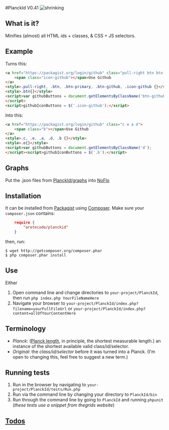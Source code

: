 #PlanckId V0.41
![shrinking](http://jonlieffmd.com/wp-content/uploads/2012/01/512px-Scale_one_to_thousand_volume.svg_3.png)

## What is it?
Minifies (almost) all HTML ids + classes, & CSS + JS selectors.

## Example
Turns this:
```html
<a href="https://packagist.org/login/github" class="pull-right btn btn-primary btn-github">
    <span class="icon-github"></span>Use Github
</a>
<style>.pull-right, .btn, .btn-primary, .btn-github, .icon-github {}</style>
<style>.btn{}</style>
<script>var githubButtons = document.getElementsByClassName('btn-github');
</script>
<script>githubIconButtons = $('.icon-github');</script>
```
Into this: 
```html
<a href="https://packagist.org/login/github" class="c e a d">
    <span class="b"></span>Use Github
</a> 
<style>.c, .e, .a, .d, .b {}</style>
<style>.e{}</style> 
<script>var githubButtons = document.getElementsByClassName('d');
</script><script>githubIconButtons = $('.b');</script>
```

## Graphs
Put the .json files from [PlanckId/graphs](http://github.com/aretecode/PlanckId/graphs/) into [NoFlo](http://noflojs.org)

## Installation
It can be installed from [Packagist](https://packagist.org/PlanckId) using [Composer](https://getcomposer.org/). Make sure your `composer.json` contains:
```json
    require {
        "aretecode/planckid"
    }
```

then, run: 
```
$ wget http://getcomposer.org/composer.phar
$ php composer.phar install
```

## Use
Either
1) Open command line and change directories to `your-project/PlanckId`, then run `php index.php YourFileNameHere`
2) Navigate your browser to `your-project/PlanckId/index.php?filename=yourFullFileUrl` or `your-project/PlanckId/index.php?content=allOfYourContentHere`

## Terminology
* _Planck_: ([Planck length](https://en.wikipedia.org/wiki/Planck_length), in principle, the shortest measurable length.) an instance of the shortest available valid class/id/selector. 
* _Original_: the _class/id/selector_ before it was turned into a Planck. (I'm open to changing this, feel free to suggest a new term.)

## Running tests
1) Run in the browser by navigating to `your-project/PlanckId/tests/Run.php`
2) Run via the command line by changing your directory to  `PlanckId/bin`
3) Run through the command line by going to `PlanckId` and running `phpunit`
(_these tests use a snippet from thegrids website_)

## [Todos](https://github.com/aretecode/PlanckId/TODO.md)